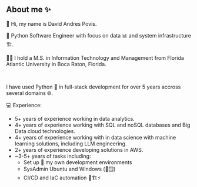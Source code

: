 ## About me ✨
<p>
👋 Hi, my name is David Andres Povis. 

🐍 Python Software Engineer with focus on data 📊 and system infrastructure 🏗️.

👨‍🎓 I hold a M.S. in Information Technology and Management from Florida Atlantic University in Boca Raton, Florida.
</p>
<br>
<p>
I have used Python 🐍 in full-stack development for over 5 years accross several domains 🌐.

💻 Experience:
* 5+ years of experience working in data analytics.
* 4+ years of experience working with SQL and noSQL databases and Big Data cloud technologies.
* 4+ years of experience working with in data science with machine learning solutions, including LLM engineering.
* 2+ years of experience developing solutions in AWS.
* ~3-5+ years of tasks including:
  * Set up 🔧 my own development environments
  * SysAdmin Ubuntu and Windows (🐧🪟)
  * CI/CD and IaC automation 🤖🏗️⚡
</p>
